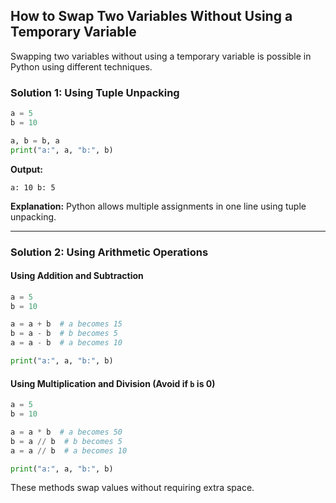 ## How to Swap Two Variables Without Using a Temporary Variable

Swapping two variables without using a temporary variable is possible in Python using different techniques.

### Solution 1: Using Tuple Unpacking
```python
a = 5
b = 10

a, b = b, a
print("a:", a, "b:", b)
```
**Output:**
```
a: 10 b: 5
```
**Explanation:** Python allows multiple assignments in one line using tuple unpacking.

---

### Solution 2: Using Arithmetic Operations
#### Using Addition and Subtraction
```python
a = 5
b = 10

a = a + b  # a becomes 15
b = a - b  # b becomes 5
a = a - b  # a becomes 10

print("a:", a, "b:", b)
```

#### Using Multiplication and Division (Avoid if `b` is 0)
```python
a = 5
b = 10

a = a * b  # a becomes 50
b = a // b  # b becomes 5
a = a // b  # a becomes 10

print("a:", a, "b:", b)
```

These methods swap values without requiring extra space.


